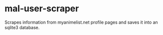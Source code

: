 # mal-user-scraper
Scrapes information from myanimelist.net profile pages and saves it into an sqlite3 database.
